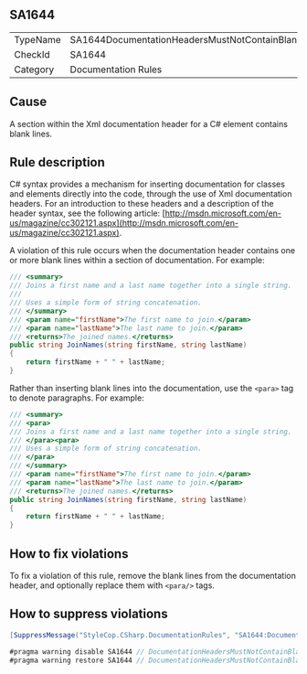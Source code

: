 ﻿## SA1644

<table>
<tr>
  <td>TypeName</td>
  <td>SA1644DocumentationHeadersMustNotContainBlankLines</td>
</tr>
<tr>
  <td>CheckId</td>
  <td>SA1644</td>
</tr>
<tr>
  <td>Category</td>
  <td>Documentation Rules</td>
</tr>
</table>

## Cause

A section within the Xml documentation header for a C# element contains blank lines.

## Rule description

C# syntax provides a mechanism for inserting documentation for classes and elements directly into the code, through the use of Xml documentation headers. For an introduction to these headers and a description of the header syntax, see the following article: [http://msdn.microsoft.com/en-us/magazine/cc302121.aspx](http://msdn.microsoft.com/en-us/magazine/cc302121.aspx).

A violation of this rule occurs when the documentation header contains one or more blank lines within a section of documentation. For example:

```csharp
/// <summary>
/// Joins a first name and a last name together into a single string.
///
/// Uses a simple form of string concatenation.
/// </summary>
/// <param name="firstName">The first name to join.</param>
/// <param name="lastName">The last name to join.</param>
/// <returns>The joined names.</returns>
public string JoinNames(string firstName, string lastName)
{
    return firstName + " " + lastName;
}
```

Rather than inserting blank lines into the documentation, use the `<para>` tag to denote paragraphs. For example:

```csharp
/// <summary>
/// <para>
/// Joins a first name and a last name together into a single string.
/// </para><para>
/// Uses a simple form of string concatenation.
/// </para>
/// </summary>
/// <param name="firstName">The first name to join.</param>
/// <param name="lastName">The last name to join.</param>
/// <returns>The joined names.</returns>
public string JoinNames(string firstName, string lastName)
{
    return firstName + " " + lastName;
}
```

## How to fix violations

To fix a violation of this rule, remove the blank lines from the documentation header, and optionally replace them with `<para/>` tags.

## How to suppress violations

```csharp
[SuppressMessage("StyleCop.CSharp.DocumentationRules", "SA1644:DocumentationHeadersMustNotContainBlankLines", Justification = "Reviewed.")]
```

```csharp
#pragma warning disable SA1644 // DocumentationHeadersMustNotContainBlankLines
#pragma warning restore SA1644 // DocumentationHeadersMustNotContainBlankLines
```
